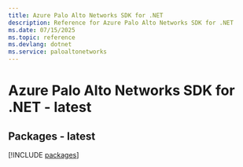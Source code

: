 ```yaml
---
title: Azure Palo Alto Networks SDK for .NET
description: Reference for Azure Palo Alto Networks SDK for .NET
ms.date: 07/15/2025
ms.topic: reference
ms.devlang: dotnet
ms.service: paloaltonetworks
---
```

# Azure Palo Alto Networks SDK for .NET - latest
## Packages - latest
[!INCLUDE [packages](palo-alto-networks-index.md)]